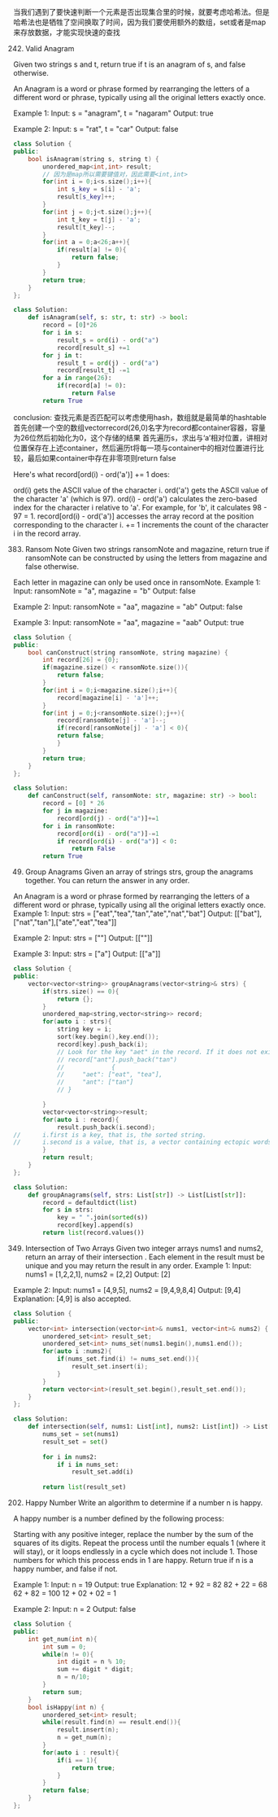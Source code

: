 当我们遇到了要快速判断一个元素是否出现集合里的时候，就要考虑哈希法。但是哈希法也是牺牲了空间换取了时间，因为我们要使用额外的数组，set或者是map来存放数据，才能实现快速的查找

242. Valid Anagram

Given two strings s and t, return true if t is an anagram of s, and false otherwise.

An Anagram is a word or phrase formed by rearranging the letters of a different word or phrase, typically using all the original letters exactly once.

Example 1:
Input: s = "anagram", t = "nagaram"
Output: true

Example 2:
Input: s = "rat", t = "car"
Output: false

```cpp
class Solution {
public:
    bool isAnagram(string s, string t) {
        unordered_map<int,int> result;
        // 因为是map所以需要键值对，因此需要<int,int>
        for(int i = 0;i<s.size();i++){
            int s_key = s[i] - 'a';
            result[s_key]++; 
        }
        for(int j = 0;j<t.size();j++){
            int t_key = t[j] - 'a';
            result[t_key]--;
        }
        for(int a = 0;a<26;a++){
            if(result[a] != 0){
                return false;
            }
        }
        return true;
    }
};
```

```py
class Solution:
    def isAnagram(self, s: str, t: str) -> bool:
        record = [0]*26
        for i in s:
            result_s = ord(i) - ord("a")
            record[result_s] +=1
        for j in t:
            result_t = ord(j) - ord("a")
            record[result_t] -=1
        for a in range(26):
            if(record[a] != 0):
                return False
        return True
```
conclusion:
查找元素是否匹配可以考虑使用hash，数组就是最简单的hashtable
首先创建一个空的数组vector<int>record(26,0)名字为record都container容器，容量为26位然后初始化为0，这个存储的结果
首先遍历s，求出与‘a’相对位置，讲相对位置保存在上述container，然后遍历t将每一项与container中的相对位置进行比较，最后如果container中存在非零项则return false

Here's what record[ord(i) - ord('a')] += 1 does:

ord(i) gets the ASCII value of the character i.
ord('a') gets the ASCII value of the character 'a' (which is 97).
ord(i) - ord('a') calculates the zero-based index for the character i relative to 'a'. For example, for 'b', it calculates 98 - 97 = 1.
record[ord(i) - ord('a')] accesses the array record at the position corresponding to the character i.
+= 1 increments the count of the character i in the record array.


383. Ransom Note
Given two strings ransomNote and magazine, return true if ransomNote can be constructed by using the letters from magazine and false otherwise.

Each letter in magazine can only be used once in ransomNote.
Example 1:
Input: ransomNote = "a", magazine = "b"
Output: false

Example 2:
Input: ransomNote = "aa", magazine = "ab"
Output: false

Example 3:
Input: ransomNote = "aa", magazine = "aab"
Output: true

```cpp
class Solution {
public:
    bool canConstruct(string ransomNote, string magazine) {
        int record[26] = {0};
        if(magazine.size() < ransomNote.size()){
            return false;
        }
        for(int i = 0;i<magazine.size();i++){
            record[magazine[i] - 'a']++;
        }
        for(int j = 0;j<ransomNote.size();j++){
            record[ransomNote[j] - 'a']--;
            if(record[ransomNote[j] - 'a'] < 0){
            return false;
            }
        }
        return true;
    }
};
```

```py
class Solution:
    def canConstruct(self, ransomNote: str, magazine: str) -> bool:
        record = [0] * 26
        for j in magazine:
            record[ord(j) - ord("a")]+=1
        for i in ransomNote:
            record[ord(i) - ord("a")]-=1
            if record[ord(i) - ord("a")] < 0:
                return False
        return True
```

49. Group Anagrams
Given an array of strings strs, group the anagrams together. You can return the answer in any order.

An Anagram is a word or phrase formed by rearranging the letters of a different word or phrase, typically using all the original letters exactly once.
Example 1:
Input: strs = ["eat","tea","tan","ate","nat","bat"]
Output: [["bat"],["nat","tan"],["ate","eat","tea"]]

Example 2:
Input: strs = [""]
Output: [[""]]

Example 3:
Input: strs = ["a"]
Output: [["a"]]

```cpp
class Solution {
public:
    vector<vector<string>> groupAnagrams(vector<string>& strs) {
        if(strs.size() == 0){
            return {};
        }
        unordered_map<string,vector<string>> record;
        for(auto i : strs){
            string key = i;
            sort(key.begin(),key.end());
            record[key].push_back(i);
            // Look for the key "aet" in the record. If it does not exist, create a new key-value pair. The value is an empty vector.
            // record["ant"].push_back("tan")
            //             {
            //     "aet": ["eat", "tea"],
            //     "ant": ["tan"]
            // }

        }
        vector<vector<string>>result;
        for(auto i : record){
            result.push_back(i.second);
//      i.first is a key, that is, the sorted string.
//      i.second is a value, that is, a vector containing ectopic words.
        }
        return result;
    }
};
```

```py
class Solution:
    def groupAnagrams(self, strs: List[str]) -> List[List[str]]:
        record = defaultdict(list)
        for s in strs:
            key = " ".join(sorted(s))
            record[key].append(s)
        return list(record.values())

```
 

 349. Intersection of Two Arrays
Given two integer arrays nums1 and nums2, return an array of their 
intersection
. Each element in the result must be unique and you may return the result in any order.
Example 1:
Input: nums1 = [1,2,2,1], nums2 = [2,2]
Output: [2]

Example 2:
Input: nums1 = [4,9,5], nums2 = [9,4,9,8,4]
Output: [9,4]
Explanation: [4,9] is also accepted.

```cpp
class Solution {
public:
    vector<int> intersection(vector<int>& nums1, vector<int>& nums2) {
        unordered_set<int> result_set;
        unordered_set<int> nums_set(nums1.begin(),nums1.end());
        for(auto i :nums2){
            if(nums_set.find(i) != nums_set.end()){
                result_set.insert(i);
            }
        }
        return vector<int>(result_set.begin(),result_set.end());
    }
};
```

```py
class Solution:
    def intersection(self, nums1: List[int], nums2: List[int]) -> List[int]:
        nums_set = set(nums1)
        result_set = set()
        
        for i in nums2:
            if i in nums_set:
                result_set.add(i)
        
        return list(result_set)
```


202. Happy Number
Write an algorithm to determine if a number n is happy.

A happy number is a number defined by the following process:

Starting with any positive integer, replace the number by the sum of the squares of its digits.
Repeat the process until the number equals 1 (where it will stay), or it loops endlessly in a cycle which does not include 1.
Those numbers for which this process ends in 1 are happy.
Return true if n is a happy number, and false if not.

Example 1:
Input: n = 19
Output: true
Explanation:
12 + 92 = 82
82 + 22 = 68
62 + 82 = 100
12 + 02 + 02 = 1

Example 2:
Input: n = 2
Output: false

```cpp
class Solution {
public:
    int get_num(int n){
        int sum = 0;
        while(n != 0){
            int digit = n % 10;
            sum += digit * digit;
            n = n/10;
        }
        return sum;
    }
    bool isHappy(int n) {
        unordered_set<int> result;
        while(result.find(n) == result.end()){
            result.insert(n);
            n = get_num(n);
        }
        for(auto i : result){
            if(i == 1){
                return true;
            }
        }
        return false;
    }
};
```

